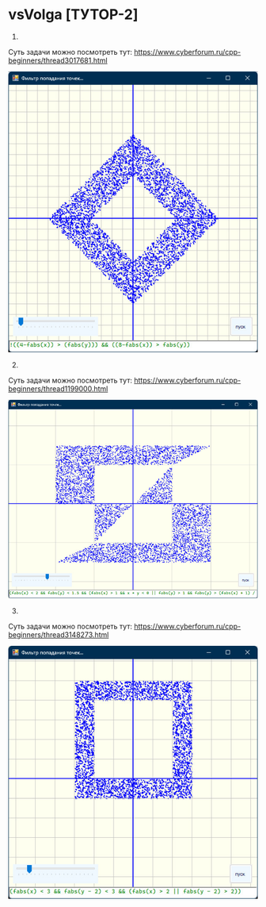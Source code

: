 # vsVolga [ТУТОР-2]
 
  1.  
Суть задачи можно посмотреть тут:
 https://www.cyberforum.ru/cpp-beginners/thread3017681.html
 
  ![Screenshot vsVolga](../../../scrshorts/vsvolga1.jpg)
  
  2.  
  Суть задачи можно посмотреть тут:
https://www.cyberforum.ru/cpp-beginners/thread1199000.html
 
  ![Screenshot vsVolga](../../../scrshorts/vsvolga2.jpg)
  
  3.  
Суть задачи можно посмотреть тут:
https://www.cyberforum.ru/cpp-beginners/thread3148273.html
 
  ![Screenshot vsVolga](../../../scrshorts/vsvolga3.jpg)